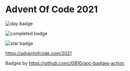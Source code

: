 # Advent Of Code 2021

![day badge](https://img.shields.io/badge/day%20📅-16-blue?style=for-the-badge)

![completed badge](https://img.shields.io/badge/days%20completed-14-red?style=for-the-badge)

![star badge](https://img.shields.io/badge/stars%20⭐-29-yellow?style=for-the-badge)

<https://adventofcode.com/2021>

Badges by <https://github.com/J0B10/aoc-badges-action>.
